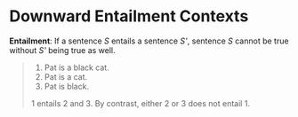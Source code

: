 # Downward Entailment Contexts

**Entailment**: If a sentence *S* entails a sentence *S'*, sentence *S* cannot be true without *S'* being true as well. 

> 1. Pat is a black cat.
> 2. Pat is a cat.
> 3. Pat is black.
>    
> 1 entails 2 and 3. By contrast, either 2 or 3 does not entail 1. 
